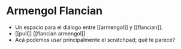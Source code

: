 # Armengol Flancian

- Un espacio para el diálogo entre [[armengol]] y [[flancian]].
- [[pull]] [[flancian armengol]]
- Acá podemos usar principalmente el scratchpad; qué te parece?


